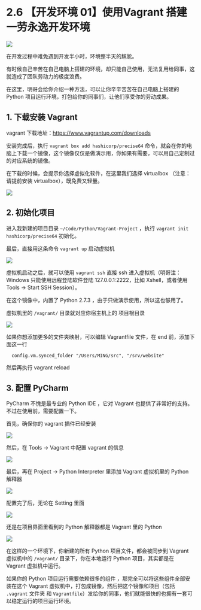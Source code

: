 # 2.6 【开发环境 01】使用Vagrant 搭建一劳永逸开发环境

![](http://image.iswbm.com/20200804124133.png)

在开发过程中难免遇到开发半小时，环境整半天的尴尬。

有时候自己辛苦在自己电脑上搭建的环境，却只能自己使用，无法复用给同事，这就造成了团队劳动力的极度浪费。

在这里，明哥会给你介绍一种方法，可以让你辛辛苦苦在自己电脑上搭建的 Python 项目运行环境，打包给你的同事们，让他们享受你的劳动成果。

## 1. 下载安装 Vagrant

vagrant 下载地址：https://www.vagrantup.com/downloads

安装完成后，执行 `vagrant box add hashicorp/precise64` 命令，就会在你的电脑上下载一个镜像，这个镜像仅仅是做演示用，你如果有需要，可以用自己定制过的对应系统的镜像。

在下载的时候，会提示你选择虚拟化软件，在这里我们选择 virtualbox （注意：请提前安装 virtualbox），既免费又轻量。

![](http://image.iswbm.com/20210327092117.png)

## 2. 初始化项目

进入我新建的项目目录 `~/Code/Python/Vagrant-Project` ，执行 `vagrant init hashicorp/precise64` 初始化。

最后，直接用这条命令 `vagrant up` 启动虚拟机

![](http://image.iswbm.com/20210327095217.png)

虚拟机启动之后，就可以使用 `vagrant ssh` 直接 ssh 进入虚拟机（明哥注：Windows 只能使用远程登陆软件登陆 127.0.0.1:2222，比如 Xshell，或者使用 Tools -> Start SSH Session）。

在这个镜像中，内置了 Python 2.7.3 ，由于只做演示使用，所以这也够用了。

虚拟机里的 `/vagrant/` 目录就对应你宿主机上的 项目根目录

![](http://image.iswbm.com/20210327095433.png)

如果你想添加更多的文件夹映射，可以编辑 Vagrantfile 文件，在 end 前，添加下面这一行

```
  config.vm.synced_folder "/Users/MING/src", "/srv/website"
```

然后再执行 vagrant reload

## 3. 配置 PyCharm

PyCharm 不愧是最专业的 Python IDE ，它对 Vagrant 也提供了非常好的支持。不过在使用前，需要配置一下。

首先，确保你的 vagrant 插件已经安装

![](http://image.iswbm.com/20210327093327.png)

然后，在 Tools -> Vagrant 中配置 vagrant 的信息

![](http://image.iswbm.com/20210327093615.png)

最后，再在 Project -> Python Interpreter 里添加 Vagrant 虚拟机里的 Python 解释器

![](http://image.iswbm.com/20210327095106.png)

配置完了后，无论在 Setting 里面

![](http://image.iswbm.com/20210327095516.png)

还是在项目界面里看到的 Python 解释器都是 Vagrant 里的 Python 

![](http://image.iswbm.com/20210327095554.png)

在这样的一个环境下，你新建的所有 Python 项目文件，都会被同步到 Vagrant 虚拟机中的 `/vagrant/` 目录下，你在本地运行 Python 项目，其实都是在 Vagrant  虚拟机中运行。

如果你的 Python 项目运行需要依赖很多的组件 ，那完全可以将这些组件全部安装在这个 Vagrant 虚拟机中，打包成镜像，然后把这个镜像和项目（包括 `.vagrant` 文件夹 和 `Vagrantfile`）发给你的同事，他们就能很快的也拥有一套可以稳定运行的项目运行环境。



